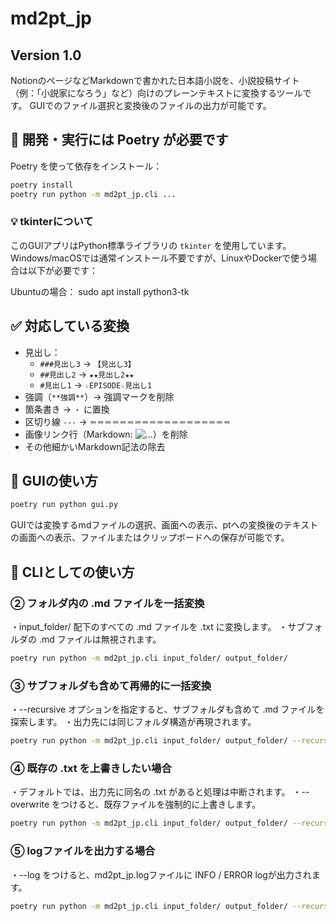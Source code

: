 # md2pt_jp
## Version 1.0

NotionのページなどMarkdownで書かれた日本語小説を、小説投稿サイト（例：「小説家になろう」など）向けのプレーンテキストに変換するツールです。
GUIでのファイル選択と変換後のファイルの出力が可能です。

## 🔧 開発・実行には Poetry が必要です

Poetry を使って依存をインストール：

```bash
poetry install
poetry run python -m md2pt_jp.cli ...
```

### 💡 tkinterについて

このGUIアプリはPython標準ライブラリの `tkinter` を使用しています。
Windows/macOSでは通常インストール不要ですが、LinuxやDockerで使う場合は以下が必要です：

Ubuntuの場合：
sudo apt install python3-tk

## ✅ 対応している変換

- 見出し：
  - `###見出し3` → `【見出し3】`
  - `##見出し2` → `★★見出し2★★`
  - `#見出し1` → `☆EPISODE☆見出し1`
- 強調（`**強調**`）→ 強調マークを削除
- 箇条書き → `・` に置換
- 区切り線 `---` → `＝＝＝＝＝＝＝＝＝＝＝＝＝＝＝＝＝＝＝`
- 画像リンク行（Markdown: ![...](...)）を削除
- その他細かいMarkdown記法の除去

## 🚀 GUIの使い方

```bash
poetry run python gui.py
```
GUIでは変換するmdファイルの選択、画面への表示、ptへの変換後のテキストの画面への表示、ファイルまたはクリップボードへの保存が可能です。

## 🚀 CLIとしての使い方

### ② フォルダ内の .md ファイルを一括変換
・input_folder/ 配下のすべての .md ファイルを .txt に変換します。
・サブフォルダの .md ファイルは無視されます。
```bash
poetry run python -m md2pt_jp.cli input_folder/ output_folder/
```
### ③ サブフォルダも含めて再帰的に一括変換
・--recursive オプションを指定すると、サブフォルダも含めて .md ファイルを探索します。
・出力先には同じフォルダ構造が再現されます。
```bash
poetry run python -m md2pt_jp.cli input_folder/ output_folder/ --recursive
```
### ④ 既存の .txt を上書きしたい場合
・デフォルトでは、出力先に同名の .txt があると処理は中断されます。
・--overwrite をつけると、既存ファイルを強制的に上書きします。
```bash
poetry run python -m md2pt_jp.cli input_folder/ output_folder/ --recursive --overwrite
```
### ⑤ logファイルを出力する場合
・--log をつけると、md2pt_jp.logファイルに INFO / ERROR logが出力されます。
```bash
poetry run python -m md2pt_jp.cli input_folder/ output_folder/ --recursive --overwrite --log
```